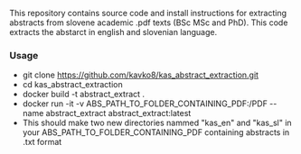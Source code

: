 This repository contains source code and install instructions for extracting abstracts from slovene academic .pdf texts (BSc MSc and PhD). This code extracts the abstarct in english and slovenian language.

### Usage

- git clone https://github.com/kavko8/kas_abstract_extraction.git
- cd kas_abstract_extraction
- docker build -t abstract_extract .
- docker run -it -v ABS_PATH_TO_FOLDER_CONTAINING_PDF:/PDF --name abstract_extract abstract_extract:latest
- This should make two new directories nammed "kas_en" and "kas_sl" in your ABS_PATH_TO_FOLDER_CONTAINING_PDF containing abstracts in .txt format